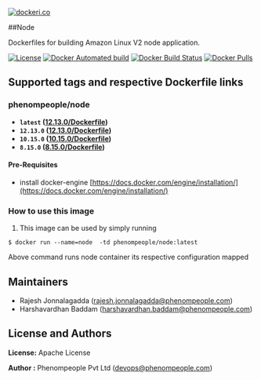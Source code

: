 [![dockeri.co](http://dockeri.co/image/phenompeople/node)](https://registry.hub.docker.com/phenompeople/node/)

##Node

Dockerfiles for building Amazon Linux V2 node application.

[![License](https://img.shields.io/badge/License-Apache%202.0-blue.svg)](https://opensource.org/licenses/Apache-2.0)
[![Docker Automated build](https://img.shields.io/docker/automated/phenompeople/node.svg?style=plastic)](https://registry.hub.docker.com//phenompeople/node/)
[![Docker Build Status](https://img.shields.io/docker/build/phenompeople/node.svg?style=plastic)](https://registry.hub.docker.com/phenompeople/node/)
[![Docker Pulls](https://img.shields.io/docker/pulls/phenompeople/node.svg?style=plastic)](https://registry.hub.docker.com/phenompeople/node/)


## Supported tags and respective Dockerfile links

### phenompeople/node

* **`latest`	([12.13.0/Dockerfile](https://github.com/phenompeople/node/tree/master/12.13.0/Dockerfile))**
* **`12.13.0`	([12.13.0/Dockerfile](https://github.com/phenompeople/node/tree/master/12.13.0/Dockerfile))**
* **`10.15.0`	([10.15.0/Dockerfile](https://github.com/phenompeople/node/tree/master/10.15.0/Dockerfile))**
* **`8.15.0`	([8.15.0/Dockerfile](https://github.com/phenompeople/node/tree/master/8.15.0/Dockerfile))**

#### Pre-Requisites

- install docker-engine [https://docs.docker.com/engine/installation/](https://docs.docker.com/engine/installation/)

### How to use this image 

1.  This image can be used by simply running 

```$ docker run --name=node  -td phenompeople/node:latest```

Above command runs node container its respective configuration mapped 

## Maintainers

* Rajesh Jonnalagadda (<rajesh.jonnalagadda@phenompeople.com>)
* Harshavardhan Baddam (<harshavardhan.baddam@phenompeople.com>)

## License and Authors

**License:**	Apache License

**Author :** Phenompeople Pvt Ltd (<devops@phenompeople.com>)